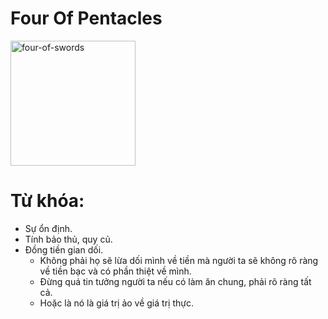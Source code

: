 # Four Of Pentacles

<img style="width: 200px;" alt="four-of-swords"
  src="https://www.alittlesparkofjoy.com/wp-content/uploads/2021/03/four-of-pentacles-tarot-card.webp">

**Từ khóa:**
===

* Sự ổn định.
* Tính bảo thủ, quy củ.
* Đồng tiền gian dối.
  * Không phải họ sẽ lừa dối mình về tiền mà người ta sẽ không rõ ràng về tiền bạc và có phần thiệt về mình.
  * Đừng quá tin tưởng người ta nếu có làm ăn chung, phải rõ ràng tất cả.
  * Hoặc là nó là giá trị ảo về giá trị thực.

